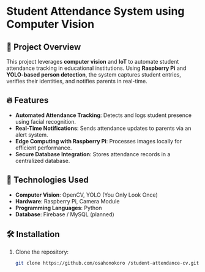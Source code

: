 # Student Attendance System using Computer Vision  

## 📌 Project Overview  
This project leverages **computer vision** and **IoT** to automate student attendance tracking in educational institutions. Using **Raspberry Pi** and **YOLO-based person detection**, the system captures student entries, verifies their identities, and notifies parents in real-time.  

## 🔥 Features  
- **Automated Attendance Tracking**: Detects and logs student presence using facial recognition.  
- **Real-Time Notifications**: Sends attendance updates to parents via an alert system.  
- **Edge Computing with Raspberry Pi**: Processes images locally for efficient performance.  
- **Secure Database Integration**: Stores attendance records in a centralized database.  

## 🚀 Technologies Used  
- **Computer Vision**: OpenCV, YOLO (You Only Look Once)  
- **Hardware**: Raspberry Pi, Camera Module  
- **Programming Languages**: Python  
- **Database**: Firebase / MySQL (planned)  

## 🛠️ Installation  
1. Clone the repository:  
   ```bash
   git clone https://github.com/osahonokoro /student-attendance-cv.git

